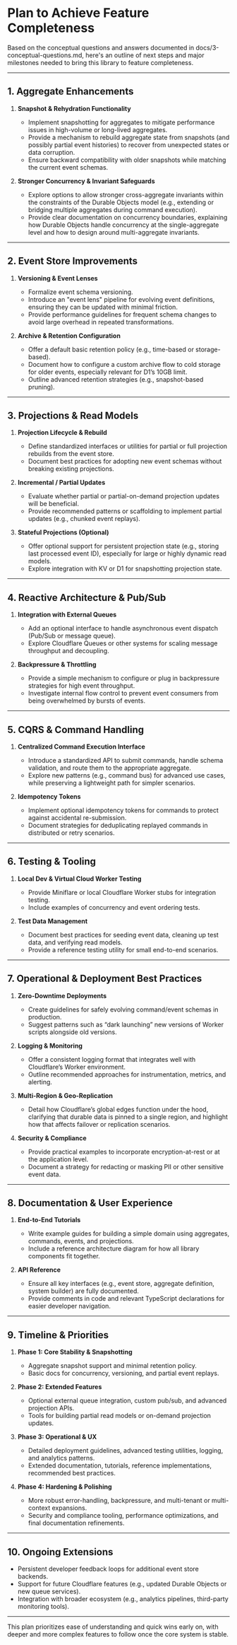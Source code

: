 # Plan to Achieve Feature Completeness

Based on the conceptual questions and answers documented in docs/3-conceptual-questions.md, here's an outline of next steps and major milestones needed to bring this library to feature completeness.

---

## 1. Aggregate Enhancements

1. **Snapshot & Rehydration Functionality**

   - Implement snapshotting for aggregates to mitigate performance issues in high-volume or long-lived aggregates.
   - Provide a mechanism to rebuild aggregate state from snapshots (and possibly partial event histories) to recover from unexpected states or data corruption.
   - Ensure backward compatibility with older snapshots while matching the current event schemas.

2. **Stronger Concurrency & Invariant Safeguards**
   - Explore options to allow stronger cross-aggregate invariants within the constraints of the Durable Objects model (e.g., extending or bridging multiple aggregates during command execution).
   - Provide clear documentation on concurrency boundaries, explaining how Durable Objects handle concurrency at the single-aggregate level and how to design around multi-aggregate invariants.

---

## 2. Event Store Improvements

1. **Versioning & Event Lenses**

   - Formalize event schema versioning.
   - Introduce an "event lens" pipeline for evolving event definitions, ensuring they can be updated with minimal friction.
   - Provide performance guidelines for frequent schema changes to avoid large overhead in repeated transformations.

2. **Archive & Retention Configuration**
   - Offer a default basic retention policy (e.g., time-based or storage-based).
   - Document how to configure a custom archive flow to cold storage for older events, especially relevant for D1’s 10GB limit.
   - Outline advanced retention strategies (e.g., snapshot-based pruning).

---

## 3. Projections & Read Models

1. **Projection Lifecycle & Rebuild**

   - Define standardized interfaces or utilities for partial or full projection rebuilds from the event store.
   - Document best practices for adopting new event schemas without breaking existing projections.

2. **Incremental / Partial Updates**

   - Evaluate whether partial or partial-on-demand projection updates will be beneficial.
   - Provide recommended patterns or scaffolding to implement partial updates (e.g., chunked event replays).

3. **Stateful Projections (Optional)**
   - Offer optional support for persistent projection state (e.g., storing last processed event ID), especially for large or highly dynamic read models.
   - Explore integration with KV or D1 for snapshotting projection state.

---

## 4. Reactive Architecture & Pub/Sub

1. **Integration with External Queues**

   - Add an optional interface to handle asynchronous event dispatch (Pub/Sub or message queue).
   - Explore Cloudflare Queues or other systems for scaling message throughput and decoupling.

2. **Backpressure & Throttling**
   - Provide a simple mechanism to configure or plug in backpressure strategies for high event throughput.
   - Investigate internal flow control to prevent event consumers from being overwhelmed by bursts of events.

---

## 5. CQRS & Command Handling

1. **Centralized Command Execution Interface**

   - Introduce a standardized API to submit commands, handle schema validation, and route them to the appropriate aggregate.
   - Explore new patterns (e.g., command bus) for advanced use cases, while preserving a lightweight path for simpler scenarios.

2. **Idempotency Tokens**
   - Implement optional idempotency tokens for commands to protect against accidental re-submission.
   - Document strategies for deduplicating replayed commands in distributed or retry scenarios.

---

## 6. Testing & Tooling

1. **Local Dev & Virtual Cloud Worker Testing**

   - Provide Miniflare or local Cloudflare Worker stubs for integration testing.
   - Include examples of concurrency and event ordering tests.

2. **Test Data Management**
   - Document best practices for seeding event data, cleaning up test data, and verifying read models.
   - Provide a reference testing utility for small end-to-end scenarios.

---

## 7. Operational & Deployment Best Practices

1. **Zero-Downtime Deployments**

   - Create guidelines for safely evolving command/event schemas in production.
   - Suggest patterns such as “dark launching” new versions of Worker scripts alongside old versions.

2. **Logging & Monitoring**

   - Offer a consistent logging format that integrates well with Cloudflare’s Worker environment.
   - Outline recommended approaches for instrumentation, metrics, and alerting.

3. **Multi-Region & Geo-Replication**

   - Detail how Cloudflare’s global edges function under the hood, clarifying that durable data is pinned to a single region, and highlight how that affects failover or replication scenarios.

4. **Security & Compliance**
   - Provide practical examples to incorporate encryption-at-rest or at the application level.
   - Document a strategy for redacting or masking PII or other sensitive event data.

---

## 8. Documentation & User Experience

1. **End-to-End Tutorials**

   - Write example guides for building a simple domain using aggregates, commands, events, and projections.
   - Include a reference architecture diagram for how all library components fit together.

2. **API Reference**
   - Ensure all key interfaces (e.g., event store, aggregate definition, system builder) are fully documented.
   - Provide comments in code and relevant TypeScript declarations for easier developer navigation.

---

## 9. Timeline & Priorities

1. **Phase 1: Core Stability & Snapshotting**

   - Aggregate snapshot support and minimal retention policy.
   - Basic docs for concurrency, versioning, and partial event replays.

2. **Phase 2: Extended Features**

   - Optional external queue integration, custom pub/sub, and advanced projection APIs.
   - Tools for building partial read models or on-demand projection updates.

3. **Phase 3: Operational & UX**

   - Detailed deployment guidelines, advanced testing utilities, logging, and analytics patterns.
   - Extended documentation, tutorials, reference implementations, recommended best practices.

4. **Phase 4: Hardening & Polishing**
   - More robust error-handling, backpressure, and multi-tenant or multi-context expansions.
   - Security and compliance tooling, performance optimizations, and final documentation refinements.

---

## 10. Ongoing Extensions

- Persistent developer feedback loops for additional event store backends.
- Support for future Cloudflare features (e.g., updated Durable Objects or new queue services).
- Integration with broader ecosystem (e.g., analytics pipelines, third-party monitoring tools).

---

This plan prioritizes ease of understanding and quick wins early on, with deeper and more complex features to follow once the core system is stable.
